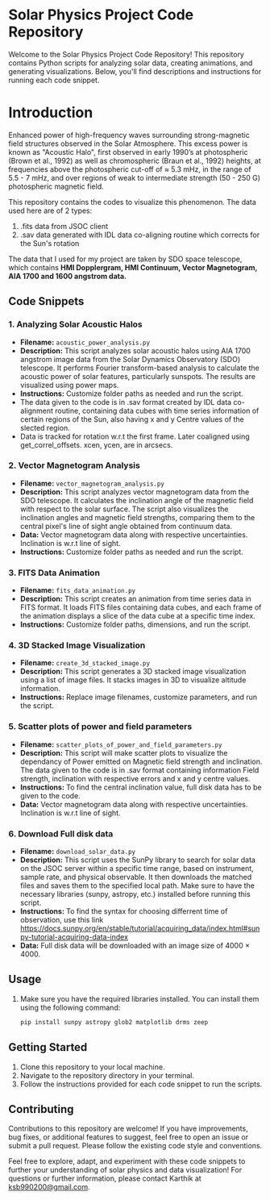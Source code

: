 # Solar Physics Project Code Repository

Welcome to the Solar Physics Project Code Repository! This repository contains Python scripts for analyzing solar data, creating animations, and generating visualizations. Below, you'll find descriptions and instructions for running each code snippet.

# Introduction

Enhanced power of high-frequency waves surrounding strong-magnetic field structures observed in the Solar Atmosphere.
This excess power is known as "Acoustic Halo", first observed in early 1990’s at photospheric (Brown et al., 1992) as well as chromospheric (Braun et al., 1992) heights, at frequencies above the photospheric cut-off of ≈ 5.3 mHz, in the range of 5.5 - 7 mHz, and over regions of weak to intermediate strength (50 - 250 G) photospheric magnetic field.

This repository contains the codes to visualize this phenomenon.
The data used here are of 2 types: 
1) .fits data from JSOC client
2) .sav data generated with IDL data co-aligning routine which corrects for the Sun's rotation

The data that I used for my project are taken by SDO space telescope, which contains **HMI Dopplergram, HMI Continuum, Vector Magnetogram, AIA 1700 and 1600 angstrom data.**




## Code Snippets

### 1. Analyzing Solar Acoustic Halos

- **Filename:** `acoustic_power_analysis.py`
- **Description:** This script analyzes solar acoustic halos using AIA 1700 angstrom image data from the Solar Dynamics Observatory (SDO) telescope. It performs Fourier transform-based analysis to calculate the acoustic power of solar features, particularly sunspots. The results are visualized using power maps.
- **Instructions:** Customize folder paths as needed and run the script.
- The data given to the code is in .sav format created by IDL data co-alignment routine, containing data cubes with time series information of certain regions of the Sun, also having x and y Centre values of the slected region.
- Data is tracked for rotation w.r.t the first frame. Later coaligned using get_correl_offsets. xcen, ycen, are in arcsecs.

### 2. Vector Magnetogram Analysis

- **Filename:** `vector_magnetogram_analysis.py`
- **Description:** This script analyzes vector magnetogram data from the SDO telescope. It calculates the inclination angle of the magnetic field with respect to the solar surface. The script also visualizes the inclination angles and magnetic field strengths, comparing them to the central pixel's line of sight angle obtained from continuum data.
- **Data:** Vector magnetogram data along with respective uncertainties. Inclination is w.r.t line of sight.
- **Instructions:** Customize folder paths as needed and run the script.

### 3. FITS Data Animation

- **Filename:** `fits_data_animation.py`
- **Description:** This script creates an animation from time series data in FITS format. It loads FITS files containing data cubes, and each frame of the animation displays a slice of the data cube at a specific time index.
- **Instructions:** Customize folder paths, dimensions, and run the script.

### 4. 3D Stacked Image Visualization

- **Filename:** `create_3d_stacked_image.py`
- **Description:** This script generates a 3D stacked image visualization using a list of image files. It stacks images in 3D to visualize altitude information.
- **Instructions:** Replace image filenames, customize parameters, and run the script.

### 5. Scatter plots of power and field parameters
- **Filename:** `scatter_plots_of_power_and_field_parameters.py`
- **Description:** This script will make scatter plots to visualize the dependancy of Power emitted on Magnetic field strength and inclination. The data given to the code is in .sav format containing information Field strength, inclination with respective errors and x and y centre values.
- **Instructions:**  To find the central inclination value, full disk data has to be given to the code.
- **Data:** Vector magnetogram data along with respective uncertainties. Inclination is w.r.t line of sight.

### 6. Download Full disk data
- **Filename:** `download_solar_data.py`
- **Description:** This script uses the SunPy library to search for solar data on the JSOC server within a specific time range, based on instrument, sample rate, and physical observable. It then downloads the matched files and saves them to the specified local path. Make sure to have the necessary libraries (sunpy, astropy, etc.) installed before running this script.
- **Instructions:** To find the syntax for choosing differrent time of observation, use this link https://docs.sunpy.org/en/stable/tutorial/acquiring_data/index.html#sunpy-tutorial-acquiring-data-index
- **Data:** Full disk data will be downloaded with an image size of 4000 $\times$ 4000.

## Usage
1. Make sure you have the required libraries installed. You can install them using the following command:
   ```bash
   pip install sunpy astropy glob2 matplotlib drms zeep 


## Getting Started

1. Clone this repository to your local machine.
2. Navigate to the repository directory in your terminal.
3. Follow the instructions provided for each code snippet to run the scripts.

## Contributing

Contributions to this repository are welcome! If you have improvements, bug fixes, or additional features to suggest, feel free to open an issue or submit a pull request. Please follow the existing code style and conventions.


Feel free to explore, adapt, and experiment with these code snippets to further your understanding of solar physics and data visualization!
For questions or further information, please contact Karthik at ksb990200@gmail.com.

